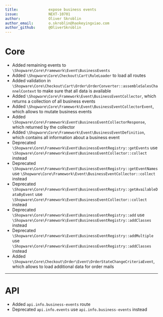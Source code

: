 ```yaml
---
title:              expose business events
issue:              NEXT-10701
author:             Oliver Skroblin
author_email:       o.skroblin@haokeyingxiao.com
author_github:      @OliverSkroblin
---
```

# Core
* Added remaining events to `\Shopware\Core\Framework\Event\BusinessEvents`
* Added `\Shopware\Core\Checkout\Cart\RuleLoader` to load all routes
* Added validation in `\Shopware\Core\Checkout\Cart\Order\OrderConverter::assembleSalesChannelContext` to make sure that all data is available 
* Added `\Shopware\Core\Framework\Event\BusinessEventCollector`, which returns a collection of all business events 
* Added `\Shopware\Core\Framework\Event\BusinessEventCollectorEvent`, which allows to mutate business events
* Added `\Shopware\Core\Framework\Event\BusinessEventCollectorResponse`, which returned by the collector
* Added `\Shopware\Core\Framework\Event\BusinessEventDefinition`, which contains all information about a business event                                        
* Deprecated `\Shopware\Core\Framework\Event\BusinessEventRegistry::getEvents` use `\Shopware\Core\Framework\Event\BusinessEventCollector::collect` instead 
* Deprecated `\Shopware\Core\Framework\Event\BusinessEventRegistry::getEventNames` use `\Shopware\Core\Framework\Event\BusinessEventCollector::collect` instead
* Deprecated `\Shopware\Core\Framework\Event\BusinessEventRegistry::getAvailableDataByEvent` use `\Shopware\Core\Framework\Event\BusinessEventCollector::collect` instead 
* Deprecated `\Shopware\Core\Framework\Event\BusinessEventRegistry::add` use `\Shopware\Core\Framework\Event\BusinessEventRegistry::addClasses` instead
* Deprecated `\Shopware\Core\Framework\Event\BusinessEventRegistry::addMultiple` use `\Shopware\Core\Framework\Event\BusinessEventRegistry::addClasses` instead
* Added `\Shopware\Core\Checkout\Order\Event\OrderStateChangeCriteriaEvent`, which allows to load additional data for order mails
___
# API
* Added `api.info.business-events` route
* Deprecated `api.info.events` use `api.info.business-events` instead

